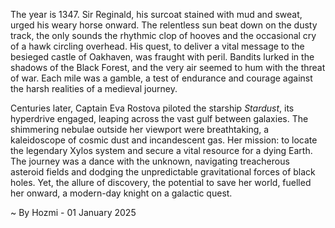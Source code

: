 
The year is 1347.  Sir Reginald, his surcoat stained with mud and sweat, urged his weary horse onward.  The relentless sun beat down on the dusty track, the only sounds the rhythmic clop of hooves and the occasional cry of a hawk circling overhead.  His quest, to deliver a vital message to the besieged castle of Oakhaven, was fraught with peril.  Bandits lurked in the shadows of the Black Forest, and the very air seemed to hum with the threat of war.  Each mile was a gamble, a test of endurance and courage against the harsh realities of a medieval journey.

Centuries later, Captain Eva Rostova piloted the starship *Stardust*, its hyperdrive engaged, leaping across the vast gulf between galaxies.  The shimmering nebulae outside her viewport were breathtaking, a kaleidoscope of cosmic dust and incandescent gas.  Her mission: to locate the legendary Xylos system and secure a vital resource for a dying Earth.  The journey was a dance with the unknown, navigating treacherous asteroid fields and dodging the unpredictable gravitational forces of black holes.  Yet, the allure of discovery, the potential to save her world, fuelled her onward, a modern-day knight on a galactic quest.

~ By Hozmi - 01 January 2025
